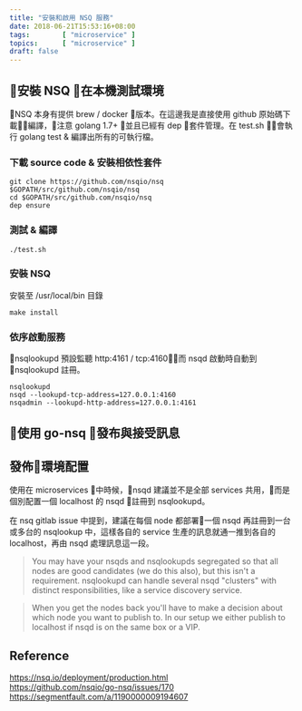 ```yaml
---
title: "安裝和啟用 NSQ 服務"
date: 2018-06-21T15:53:16+08:00
tags:        [ "microservice" ]
topics:      [ "microservice" ]
draft: false
---
```

<!-- # 使用 NSQ -->
## 安裝 NSQ 在本機測試環境
NSQ 本身有提供 brew / docker 版本。在這邊我是直接使用 github 原始碼下載編譯，注意 golang 1.7+ 並且已經有 dep 套件管理。在 test.sh 會執行 golang test & 編譯出所有的可執行檔。
### 下載 source code & 安裝相依性套件
```
git clone https://github.com/nsqio/nsq $GOPATH/src/github.com/nsqio/nsq
cd $GOPATH/src/github.com/nsqio/nsq
dep ensure
```
### 測試 & 編譯
```
./test.sh
```
<!-- ### 安裝到 $GOPATH/bin
```
go install ./apps/nsqlookupd
go install ./apps/nsqd
go install ./apps/nsqadmin
``` -->
### 安裝 NSQ
安裝至 /usr/local/bin 目錄
```
make install
```

### 依序啟動服務
nsqlookupd 預設監聽 http:4161 / tcp:4160，而 nsqd 啟動時自動到 nsqlookupd 註冊。
```
nsqlookupd
nsqd --lookupd-tcp-address=127.0.0.1:4160
nsqadmin --lookupd-http-address=127.0.0.1:4161
```

## 使用 go-nsq 發布與接受訊息

## 發佈環境配置
使用在 microservices 中時候，nsqd 建議並不是全部 services 共用，而是個別配置一個 localhost 的 nsqd 註冊到 nsqlookupd。 

在 nsq gitlab issue 中提到，建議在每個 node 都部署一個 nsqd 再註冊到一台或多台的 nsqlookup 中，這樣各自的 service 生產的訊息就通一推到各自的 localhost，再由 nsqd 處理訊息這一段。
> You may have your nsqds and nsqlookupds segregated so that all nodes are good candidates (we do this also), but this isn't a requirement. nsqlookupd can handle several nsqd "clusters" with distinct responsibilities, like a service discovery service.

 >When you get the nodes back you'll have to make a decision about which node you want to publish to. In our setup we either publish to localhost if nsqd is on the same box or a VIP.

## Reference
<https://nsq.io/deployment/production.html>  
<https://github.com/nsqio/go-nsq/issues/170>  
<https://segmentfault.com/a/1190000009194607>  
